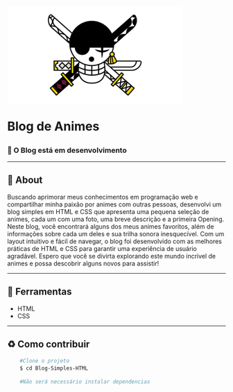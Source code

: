 <h1 aling="center">
    <img width="80%" src="./assets/img/logo.png" >
    <p>Blog de Animes</p>
</h1>

### 🚧 O Blog está em desenvolvimento 
<hr>

## 📕 About
Buscando aprimorar meus conhecimentos em programação web e compartilhar minha paixão por animes com outras pessoas, desenvolvi um blog simples em HTML e CSS que apresenta uma pequena seleção de animes, cada um com uma foto, uma breve descrição e a primeira Opening. Neste blog, você encontrará alguns dos meus  animes favoritos, além de informações sobre cada um deles e sua trilha sonora inesquecível. Com um layout intuitivo e fácil de navegar, o blog foi desenvolvido com as melhores práticas de HTML e CSS para garantir uma experiência de usuário agradável. Espero que você se divirta explorando este mundo incrível de animes e possa descobrir alguns novos para assistir!
<hr>

## 🔨 Ferramentas

- HTML
- CSS

<hr>

## ♻️ Como contribuir

```bash
    #Clone o projeto
    $ cd Blog-Simples-HTML
```
```bash
    #Não será necessário instalar dependencias
```


